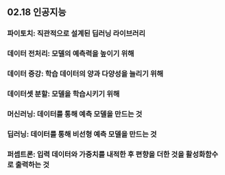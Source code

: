 
## 02.18 인공지능

### 파이토치: 직관적으로 설계된 딥러닝 라이브러리
### 데이터 전처리: 모델의 예측력을 높이기 위해
### 데이터 증강: 학습 데이터의 양과 다양성을 늘리기 위해 
### 데이터셋 분할: 모델을 학습시키기 위해 
### 머신러닝: 데이터를 통해 예측 모델을 만드는 것
### 딥러닝: 데이터를 통해 비선형 예측 모델을 만드는 것
### 퍼셉트론: 입력 데이터와 가중치를 내적한 후 편향을 더한 것을 활성화함수로 출력하는 것
